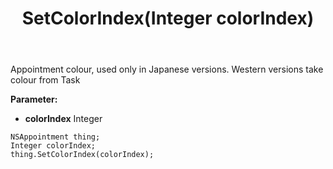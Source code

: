 ﻿---
uid: crmscript_ref_NSAppointment_SetColorIndex
title: SetColorIndex(Integer colorIndex)
intellisense: NSAppointment.SetColorIndex
keywords: NSAppointment, GetColorIndex
so.topic: reference
---

Appointment colour, used only in Japanese versions. Western versions take colour from Task

**Parameter:** 
 - **colorIndex** Integer

```crmscript
NSAppointment thing;
Integer colorIndex;
thing.SetColorIndex(colorIndex);
```

